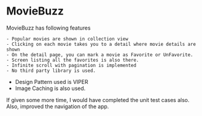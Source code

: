 # MovieBuzz

MovieBuzz has following features

	
	- Popular movies are shown in collection view
	- Clicking on each movie takes you to a detail where movie details are shown
	- On the detail page, you can mark a movie as Favorite or UnFavorite.
	- Screen listing all the favorites is also there.
	- Infinite scroll with pagination is implemented
	- No third party library is used.

 * Design Pattern used is VIPER
 * Image Caching is also used.
 
 If given some more time, I would have completed the unit test cases also.
 Also, improved the navigation of the app.
 
 
